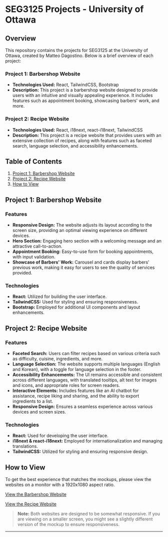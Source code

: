 # SEG3125 Projects - University of Ottawa

## Overview

This repository contains the projects for SEG3125 at the University of Ottawa, created by Matteo Dagostino. Below is a brief overview of each project:

### Project 1: Barbershop Website

- **Technologies Used:** React, TailwindCSS, Bootstrap
- **Description:** This project is a barbershop website designed to provide users with an intuitive and visually appealing experience. It includes features such as appointment booking, showcasing barbers' work, and more.

### Project 2: Recipe Website

- **Technologies Used:** React, i18next, react-i18next, TailwindCSS
- **Description:** This project is a recipe website that provides users with an extensive collection of recipes, along with features such as faceted search, language selection, and accessibility enhancements.

## Table of Contents

1. [Project 1: Barbershop Website](#project-1-barbershop-website)
2. [Project 2: Recipe Website](#project-2-recipe-website)
3. [How to View](#how-to-view)

## Project 1: Barbershop Website

### Features

- **Responsive Design:** The website adjusts its layout according to the screen size, providing an optimal viewing experience on different devices.
- **Hero Section:** Engaging hero section with a welcoming message and an attractive call-to-action.
- **Appointment Booking:** Easy-to-use form for booking appointments, with input validation.
- **Showcase of Barbers' Work:** Carousel and cards display barbers' previous work, making it easy for users to see the quality of services provided.

### Technologies

- **React:** Utilized for building the user interface.
- **TailwindCSS:** Used for styling and ensuring responsiveness.
- **Bootstrap:** Employed for additional UI components and layout enhancements.

## Project 2: Recipe Website

### Features

- **Faceted Search:** Users can filter recipes based on various criteria such as difficulty, cuisine, ingredients, and more.
- **Language Selection:** The website supports multiple languages (English and Korean), with a toggle for language selection in the footer.
- **Accessibility Enhancements:** The UI remains accessible and consistent across different languages, with translated tooltips, alt text for images and icons, and appropriate roles for screen readers.
- **Interactive Elements:** Includes features like an AI chatbot for assistance, recipe liking and sharing, and the ability to export ingredients to a list.
- **Responsive Design:** Ensures a seamless experience across various devices and screen sizes.

### Technologies

- **React:** Used for developing the user interface.
- **i18next & react-i18next:** Employed for internationalization and managing translations.
- **TailwindCSS:** Utilized for styling and ensuring responsive design.

## How to View

To get the best experience that matches the mockups, please view the websites on a monitor with a 1920x1080 aspect ratio.

[View the Barbershop Website](https://seg3125-dish-discovery.vercel.app/)

[View the Recipe Website](https://seg-3125-dish-discovery2.vercel.app/)

> **Note:** Both websites are designed to be somewhat responsive. If you are viewing on a smaller screen, you might see a slightly different version of the mockup to ensure responsiveness.

---
